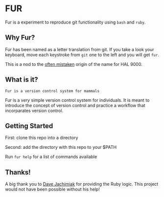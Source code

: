 # FUR

Fur is a experiment to reproduce git functionality using `bash` and `ruby`.

## Why Fur?
Fur has been named as a letter translation from git.  If you take a look your keyboard, move each keystroke from `git` one to the left and you will get `fur`.

This is a nod to the [often mistaken](http://en.wikipedia.org/wiki/HAL_9000#Origin_of_name) origin of the name for HAL 9000.

## What is it?
````
Fur is a version control system for mammals
````
Fur is a *very* simple version control system for individuals.  It is meant to introduce the concept of version control and practice a workflow that incorparates version control.

## Getting Started

First: clone this repo into a directory

Second: add the directory with this repo to your $PATH

Run `fur help` for a list of commands available

## Thanks!
A big thank you to [Dave Jachimiak](https://github.com/davejachimiak) for providing the Ruby logic.  This project would not have been possible without his help!



